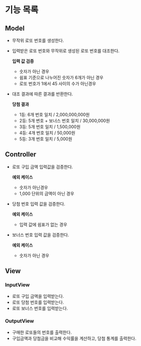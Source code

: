 # 기능 목록

## Model

- 무작위 로또 번호를 생성한다.
- 입력받은 로또 번호와 무작위로 생성된 로또 번호를 대조한다.

  **입력 값 검증**

  - 숫자가 아닌 경우
  - 쉼표 기준으로 나누어진 숫자가 6개가 아닌 경우
  - 로또 번호가 1에서 45 사이의 수가 아닌경우

- 대조 결과에 따른 결과를 반환한다.

  **당첨 결과**

  - 1등: 6개 번호 일치 / 2,000,000,000원
  - 2등: 5개 번호 + 보너스 번호 일치 / 30,000,000원
  - 3등: 5개 번호 일치 / 1,500,000원
  - 4등: 4개 번호 일치 / 50,000원
  - 5등: 3개 번호 일치 / 5,000원

## Controller

- 로또 구입 금액 입력값을 검증한다.

  **예외 케이스**

  - 숫자가 아닌경우
  - 1,000 단위의 금액이 아닌 경우

- 당첨 번호 입력 값을 검증한다.

  **예외 케이스**

  - 입력 값에 쉼표가 없는 경우

- 보너스 번호 입력 값을 검증한다.

  **예외 케이스**

  - 숫자가 아닌 경우

## View

### InputView

- 로또 구입 금액을 입력받는다.
- 로또 당첨 번호를 입력받는다.
- 로또 보너스 번호를 입력받는다.

### OutputView

- 구매한 로또들의 번호를 출력한다.
- 구입금액과 당첨금을 비교해 수익률을 계산하고, 당첨 통계를 출력한다.
